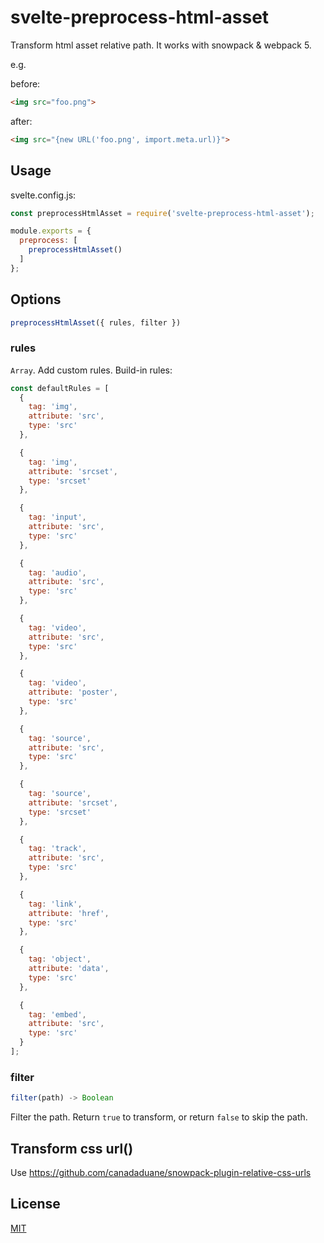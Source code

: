 # svelte-preprocess-html-asset
Transform html asset relative path. It works with snowpack & webpack 5.

e.g.

before:
```html
<img src="foo.png">
```

after:
```html
<img src="{new URL('foo.png', import.meta.url)}">
```

## Usage
svelte.config.js:

```js
const preprocessHtmlAsset = require('svelte-preprocess-html-asset');

module.exports = {
  preprocess: [
    preprocessHtmlAsset()
  ]
};
```

## Options

```js
preprocessHtmlAsset({ rules, filter })
```

### rules
`Array`. Add custom rules. Build-in rules:

```js
const defaultRules = [
  {
    tag: 'img',
    attribute: 'src',
    type: 'src'
  },

  {
    tag: 'img',
    attribute: 'srcset',
    type: 'srcset'
  },

  {
    tag: 'input',
    attribute: 'src',
    type: 'src'
  },

  {
    tag: 'audio',
    attribute: 'src',
    type: 'src'
  },

  {
    tag: 'video',
    attribute: 'src',
    type: 'src'
  },

  {
    tag: 'video',
    attribute: 'poster',
    type: 'src'
  },

  {
    tag: 'source',
    attribute: 'src',
    type: 'src'
  },

  {
    tag: 'source',
    attribute: 'srcset',
    type: 'srcset'
  },

  {
    tag: 'track',
    attribute: 'src',
    type: 'src'
  },

  {
    tag: 'link',
    attribute: 'href',
    type: 'src'
  },

  {
    tag: 'object',
    attribute: 'data',
    type: 'src'
  },

  {
    tag: 'embed',
    attribute: 'src',
    type: 'src'
  }
];
```

### filter

```js
filter(path) -> Boolean
```

Filter the path. Return `true` to transform, or return `false` to skip the path.


## Transform css url()
Use https://github.com/canadaduane/snowpack-plugin-relative-css-urls

## License
[MIT](LICENSE)
